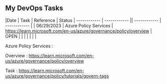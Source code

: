 
## My DevOps Tasks



|Date   | Task   | Reference | Status
| ------------ | ------------ || ------------ | ------------ |
|  06/29/2023 | Azure Policy Services   | https://learn.microsoft.com/en-us/azure/governance/policy/overview  | OPEN |
|   |   | | | |



Azure Policy Services : 

Overview : https://learn.microsoft.com/en-us/azure/governance/policy/overview

Task : https://learn.microsoft.com/en-us/azure/governance/policy/tutorials/govern-tags
